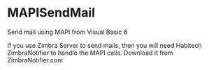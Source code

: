 # MAPISendMail
Send mail using MAPI from Visual Basic 6

If you use Zimbra Server to send mails,  then you will need Habitech ZimbraNotifier to handle the MAPI calls. Download it from ZimbraNotifier.com
